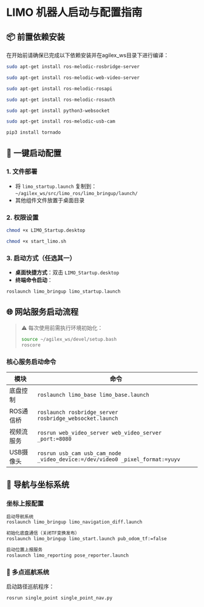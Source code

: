 # LIMO 机器人启动与配置指南

## 📦 前置依赖安装
在开始前请确保已完成以下依赖安装并在agilex_ws目录下进行编译：

```bash
sudo apt-get install ros-melodic-rosbridge-server 

sudo apt-get install ros-melodic-web-video-server 

sudo apt-get install ros-melodic-rosapi 

sudo apt-get install ros-melodic-rosauth 

sudo apt-get install python3-websocket

sudo apt-get install ros-melodic-usb-cam

pip3 install tornado
```
## 🚀 一键启动配置
### 1. 文件部署
- 将 `limo_startup.launch` 复制到：  
  `~/agilex_ws/src/limo_ros/limo_bringup/launch/`
- 其他组件文件放置于桌面目录

### 2. 权限设置
```bash
chmod +x LIMO_Startup.desktop

chmod +x start_limo.sh
```
### 3. 启动方式（任选其一）
- **桌面快捷方式**：双击 `LIMO_Startup.desktop`
- **终端命令启动**：
```bash
roslaunch limo_bringup limo_startup.launch
```
## 🌐 网站服务启动流程
> ⚠️ 每次使用前需执行环境初始化：
> ```bash
> source ~/agilex_ws/devel/setup.bash
> roscore
> ```

### 核心服务启动命令
| 模块 | 命令 |
|------|------|
| 底盘控制 | ```roslaunch limo_base limo_base.launch``` |
| ROS通信桥 | ```roslaunch rosbridge_server rosbridge_websocket.launch``` |
| 视频流服务 | ```rosrun web_video_server web_video_server _port:=8080``` |
| USB摄像头 | ```rosrun usb_cam usb_cam_node _video_device:=/dev/video0 _pixel_format:=yuyv``` |

## 🧭 导航与坐标系统
### 坐标上报配置
```bash
启动导航系统
roslaunch limo_bringup limo_navigation_diff.launch

初始化底盘通信（关闭TF变换发布）
roslaunch limo_bringup limo_start.launch pub_odom_tf:=false

启动位置上报服务
roslaunch limo_reporting pose_reporter.launch
```
### 🔁 多点巡航系统
启动路径巡航程序：
```bash
rosrun single_point single_point_nav.py
```
